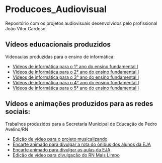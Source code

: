 # Producoes_Audiovisual
Repositório com os projetos audiovisuais desenvolvidos pelo profissional João Vitor Cardoso.

<h2>Vídeos educacionais produzidos</h2>
<span>Videoaulas produzidas para o ensino de informática:</span>
<ul>
  <li><a href="https://www.youtube.com/playlist?list=PL0b4GTI3MCc-zgD1nTf6fQb9uThS6b-tj">Vídeos de informática para o 1° ano do ensino fundamental I</a></li>
  <li><a href="https://www.youtube.com/playlist?list=PL0b4GTI3MCc9n2HN9465pHQMpS7nWvz2B">Vídeos de informática para o 2° ano do ensino fundamental I</a></li>
  <li><a href="https://www.youtube.com/playlist?list=PL0b4GTI3MCc_3gQ9tGb_RklQbfQ4g_vE">Vídeos de informática para o 3° ano do ensino fundamental I</a></li>
  <li><a href="https://www.youtube.com/playlist?list=PL0b4GTI3MCc8efdoWFycqpqx5cym27ou3">Vídeos de informática para o 4° ano do ensino fundamental I</a></li>
  <li><a href="https://www.youtube.com/playlist?list=PL0b4GTI3MCc85ORYEylDDkfUx0Eb_tt99">Vídeos de informática para o 5° ano do ensino fundamental I</a></li>
</ul>

<h2>Vídeos e animações produzidos para as redes sociais:</h2>
<span>Trabalhos produzidos para a Secretaria Municipal de Educação de Pedro Avelino/RN</span>
<ul>
  <li><a href="https://www.instagram.com/p/CsTm_L0s17R/">Edição de vídeo para o projeto musicalizando</a></li>
  <li><a href="https://www.instagram.com/p/CpdQe_pjQ1u/">Encarte animado para divulgar a rota do ônibus dos alunos da EJA</a></li>
  <li><a href="https://www.instagram.com/p/CpLeps0Di1C/">Encarte animado para divulgar as aulas da EJA</a></li>
  <li><a href="https://www.instagram.com/p/CoFu7uhDviI/">Edição de vídeo para divulgação do RN Mais Limpo</a></li>
  
</ul>







